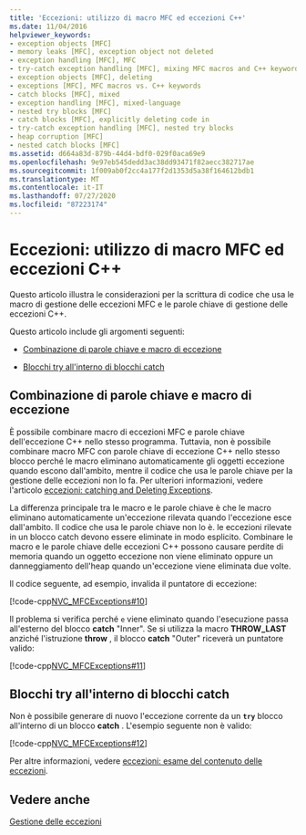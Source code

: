 ```yaml
---
title: 'Eccezioni: utilizzo di macro MFC ed eccezioni C++'
ms.date: 11/04/2016
helpviewer_keywords:
- exception objects [MFC]
- memory leaks [MFC], exception object not deleted
- exception handling [MFC], MFC
- try-catch exception handling [MFC], mixing MFC macros and C++ keywords
- exception objects [MFC], deleting
- exceptions [MFC], MFC macros vs. C++ keywords
- catch blocks [MFC], mixed
- exception handling [MFC], mixed-language
- nested try blocks [MFC]
- catch blocks [MFC], explicitly deleting code in
- try-catch exception handling [MFC], nested try blocks
- heap corruption [MFC]
- nested catch blocks [MFC]
ms.assetid: d664a83d-879b-44d4-bdf0-029f0aca69e9
ms.openlocfilehash: 9e97eb545dedd3ac38dd93471f82aecc382717ae
ms.sourcegitcommit: 1f009ab0f2cc4a177f2d1353d5a38f164612bdb1
ms.translationtype: MT
ms.contentlocale: it-IT
ms.lasthandoff: 07/27/2020
ms.locfileid: "87223174"
---
```

# <a name="exceptions-using-mfc-macros-and-c-exceptions"></a>Eccezioni: utilizzo di macro MFC ed eccezioni C++

Questo articolo illustra le considerazioni per la scrittura di codice che usa le macro di gestione delle eccezioni MFC e le parole chiave di gestione delle eccezioni C++.

Questo articolo include gli argomenti seguenti:

- [Combinazione di parole chiave e macro di eccezione](#_core_mixing_exception_keywords_and_macros)

- [Blocchi try all'interno di blocchi catch](#_core_try_blocks_inside_catch_blocks)

## <a name="mixing-exception-keywords-and-macros"></a><a name="_core_mixing_exception_keywords_and_macros"></a>Combinazione di parole chiave e macro di eccezione

È possibile combinare macro di eccezioni MFC e parole chiave dell'eccezione C++ nello stesso programma. Tuttavia, non è possibile combinare macro MFC con parole chiave di eccezione C++ nello stesso blocco perché le macro eliminano automaticamente gli oggetti eccezione quando escono dall'ambito, mentre il codice che usa le parole chiave per la gestione delle eccezioni non lo fa. Per ulteriori informazioni, vedere l'articolo [eccezioni: catching and Deleting Exceptions](exceptions-catching-and-deleting-exceptions.md).

La differenza principale tra le macro e le parole chiave è che le macro eliminano automaticamente un'eccezione rilevata quando l'eccezione esce dall'ambito. Il codice che usa le parole chiave non lo è. le eccezioni rilevate in un blocco catch devono essere eliminate in modo esplicito. Combinare le macro e le parole chiave delle eccezioni C++ possono causare perdite di memoria quando un oggetto eccezione non viene eliminato oppure un danneggiamento dell'heap quando un'eccezione viene eliminata due volte.

Il codice seguente, ad esempio, invalida il puntatore di eccezione:

[!code-cpp[NVC_MFCExceptions#10](codesnippet/cpp/exceptions-using-mfc-macros-and-cpp-exceptions_1.cpp)]

Il problema si verifica perché `e` viene eliminato quando l'esecuzione passa all'esterno del blocco **catch** "Inner". Se si utilizza la macro **THROW_LAST** anziché l'istruzione **throw** , il blocco **catch** "Outer" riceverà un puntatore valido:

[!code-cpp[NVC_MFCExceptions#11](codesnippet/cpp/exceptions-using-mfc-macros-and-cpp-exceptions_2.cpp)]

## <a name="try-blocks-inside-catch-blocks"></a><a name="_core_try_blocks_inside_catch_blocks"></a>Blocchi try all'interno di blocchi catch

Non è possibile generare di nuovo l'eccezione corrente da un **`try`** blocco all'interno di un blocco **catch** . L'esempio seguente non è valido:

[!code-cpp[NVC_MFCExceptions#12](codesnippet/cpp/exceptions-using-mfc-macros-and-cpp-exceptions_3.cpp)]

Per altre informazioni, vedere [eccezioni: esame del contenuto delle eccezioni](exceptions-examining-exception-contents.md).

## <a name="see-also"></a>Vedere anche

[Gestione delle eccezioni](exception-handling-in-mfc.md)
